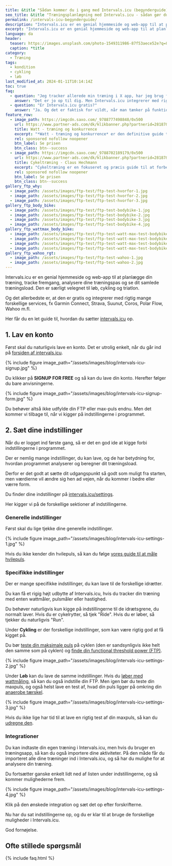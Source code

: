 ```yaml
---
title: &title "Sådan kommer du i gang med Intervals.icu (begynderguide)"
seo_title: &title "Træningsplanlægning med Intervals.icu - sådan gør du?"
permalink: /intervals-icu-begynderguide/
description: "Intervals.icu er en genial hjemmeside og web-app til at planlægge din træning, tracke fremgang og analysere dine træningspas."
excerpt: "Intervals.icu er en genial hjemmeside og web-app til at planlægge din træning, tracke fremgang og analysere dine træningspas. Den er særligt velegnet til løb, cykling og triatlon."
language: da
header:
  teaser: https://images.unsplash.com/photo-1549311986-87f53aece52e?q=80&w=1470&auto=format&fit=crop&ixlib=rb-4.0.3&ixid=M3wxMjA3fDB8MHxwaG90by1wYWdlfHx8fGVufDB8fHx8fA%3D%3D&auto=format&fit=crop&h=300&w=400&q=10
  caption: *title
category:
  - Træning
tags:
  - kondition
  - cykling
  - løb
last_modified_at: 2024-01-11T10:14:14Z
toc: true
faq:
  - question: "Jeg tracker allerede min træning i X app, har jeg brug for Intervals.icu?"
    answer: "Det er jo op til dig. Men Intervals.icu integrerer med rigtig mange forskellige aps, fx Garmin Connect, Polar Flow, Suuntu, Coros, Wahoo og Strava. Jeg tror du vil komme til at holde af Intervals.icu. Den er gratis, så der sker ikke noget ved at prøve."
  - question: "Er Intervals.icu gratis?"
    answer: "Ja. Og det er faktisk for vildt, når man tænker på funktionaliteten i programmet. Du bliver spurgt om du gerne vil støtte udviklingen af programmet, og hvis du finder det brugbart så kan du overveje det."
feature_row:
  - image_path: https://imgcdn.saxo.com/_9788777498848/0x500
    url: https://www.partner-ads.com/dk/klikbanner.php?partnerid=28187&bannerid=43264&htmlurl=https://www.saxo.com/dk/watt_andrew-coggan-dansk-bearbejdelse-ved-brian-overkaer_hardback_9788777498848
    title: Watt - træning og konkurrence
    excerpt: "*Watt - træning og konkurrence* er den definitive guide til at benytte sig af træning med watt. Med hjælp fra denne bog kan du vende hele din træning op og ned - og blive markant hurtigere og bedre."
    rel: sponsored nofollow noopener
    btn_label: Se prisen
    btn_class: btn--success
  - image_path: https://imgcdn.saxo.com/_9788702189179/0x500
    url: https://www.partner-ads.com/dk/klikbanner.php?partnerid=28187&bannerid=43264&htmlurl=https://www.saxo.com/dk/cykeltraening_claus-hechmann_haeftet_9788702189179
    title: Cykeltræning - Claus Hechmann
    excerpt: "Cykeltræning er en fokuseret og præcis guide til at forbedre dine præstationer på cyklen med effekttræning. Princippet er enkelt: Du skal træne i at kunne cykle så hurtigt som muligt i så lang tid som muligt."
    rel: sponsored nofollow noopener
    btn_label: Se prisen
    btn_class: btn--success
gallery_ftp_why:
  - image_path: /assets/images/ftp-test/ftp-test-hvorfor-1.jpg
  - image_path: /assets/images/ftp-test/ftp-test-hvorfor-2.jpg
  - image_path: /assets/images/ftp-test/ftp-test-hvorfor-3.jpg
gallery_ftp_body_bike:
  - image_path: /assets/images/ftp-test/ftp-test-bodybike-1.jpg
  - image_path: /assets/images/ftp-test/ftp-test-bodybike-2.jpg
  - image_path: /assets/images/ftp-test/ftp-test-bodybike-3.jpg
  - image_path: /assets/images/ftp-test/ftp-test-bodybike-4.jpg
gallery_ftp_wattmax_body_bike:
  - image_path: /assets/images/ftp-test/ftp-test-watt-max-test-bodybike-1.jpg
  - image_path: /assets/images/ftp-test/ftp-test-watt-max-test-bodybike-2.jpg
  - image_path: /assets/images/ftp-test/ftp-test-watt-max-test-bodybike-3.jpg
  - image_path: /assets/images/ftp-test/ftp-test-watt-max-test-bodybike-4.jpg
gallery_ftp_wahoo_rgt:
  - image_path: /assets/images/ftp-test/ftp-test-wahoo-1.jpg
  - image_path: /assets/images/ftp-test/ftp-test-wahoo-2.jpg
---
```


Intervals.icu er en genial hjemmeside og web-app til at planlægge din træning, tracke fremgang, analysere dine træningspas og se dit samlede træningsload. Den er særligt velegnet til løb, cykling og triatlon.

Og det allerbedste er, at den er gratis og integrerer med rigtig mange forskellige services, fx Garmin Connect, Strava, Suunut, Coros, Polar Flow, Wahoo m.fl.

Her får du en let guide til, hvordan du sætter [intervals.icu](https://intervals.icu/) op.

## 1. Lav en konto

Først skal du naturligvis lave en konto. Det er utrolig enkelt, når du går ind på [forsiden af intervals.icu](https://intervals.icu/).

{% include figure image_path="/assets/images/blog/intervals-icu-signup.jpg" %}

Du klikker på **SIGNUP FOR FREE** og så kan du lave din konto. Herefter følger du bare anvisningerne.

{% include figure image_path="/assets/images/blog/intervals-icu-signup-form.jpg" %}

Du behøver altså ikke udfylde din FTP eller max-puls endnu. Men det kommer vi tilbage til, når vi kigger på indstillingerne i programmet.

## 2. Sæt dine indstillinger

Når du er logget ind første gang, så er det en god ide at kigge forbi indstillingerne i programmet.

Der er nemlig mange indstillinger, du kan lave, og de har betydning for, hvordan programmet analyserer og beregner dit træningsload.

Derfor er det godt at sætte dit udgangspunkt så godt som muligt fra starten, men værdierne vil ændre sig hen ad vejen, når du kommer i bedre eller værre form.

Du finder dine indstillinger på [intervals.icu/settings](https://intervals.icu/settings).

Her kigger vi på de forskellige sektioner af indstillingerne.

### Generelle indstillinger

Først skal du lige tjekke dine generelle indstillinger.

{% include figure image_path="/assets/images/blog/intervals-icu-settings-1.jpg" %}

Hvis du ikke kender din hvilepuls, så kan du følge [vores guide til at måle hvilepuls](/hvilepuls/).

### Specifikke indstillinger

Der er mange specifikke indstillinger, du kan lave til de forskellige idrætter.

Du kan få et rigig højt udbytte af Intervals.icu, hvis du tracker din træning med enten wattmåler, pulsmåler eller hastighed.

Du behøver naturligvis kun kigge på indstillingerne til de idrætsgrene, du normalt laver. Hvis du er cykelrytter, så tjek "Ride". Hvis du er løber, så tjekker du naturligvis "Run".

Under **Cykling** er der forskellige indstillinger, som kan være rigtig god at få kigget på.

Du bør [teste din maksimale puls](/test-max-puls/) på cyklen (den er sandsynligvis ikke helt den samme som på cyklen) og [finde din functional threshold power (FTP)](/ftp-test/).

{% include figure image_path="/assets/images/blog/intervals-icu-settings-2.jpg" %}

Under **Løb** kan du lave de samme indstillinger. Hvis du [løber med wattmåling](/loeb-watt/), så kan du også indstille din FTP. Men igen bør du teste din maxpuls, og også helst lave en test af, hvad din puls ligger på omkring din [anaerobe tærskel](/anaerobe-taerskel/).

{% include figure image_path="/assets/images/blog/intervals-icu-settings-3.jpg" %}

Hvis du ikke lige har tid til at lave en rigtig test af din maxpuls, så kan du [udregne den](/test-max-puls/).

### Integrationer

Du kan indtaste din egen træning i Intervals.icu, men hvis du bruger en træningsapp, så kan du også importere dine aktiviteter. På den måde får du importeret alle dine træninger ind i Intervals.icu, og så har du mulighe for at analysere din træning. 

Du fortsætter ganske enkelt lidt ned af listen under indstillingerne, og så kommer mulighederne frem.

{% include figure image_path="/assets/images/blog/intervals-icu-settings-4.jpg" %}

Klik på den ønskede integration og sæt det op efter forskrifterne.

Nu har du sat indstillingerne op, og du er klar til at bruge de forskellige muligheder i Intervals.icu.

God fornøjelse.

## Ofte stillede spørgsmål

{% include faq.html %}